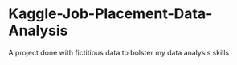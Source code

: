 # Kaggle-Job-Placement-Data-Analysis
A project done with fictitious data to bolster my data analysis skills
